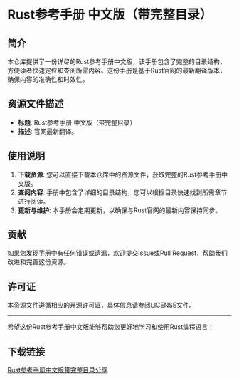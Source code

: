 # Rust参考手册 中文版（带完整目录）

## 简介

本仓库提供了一份详尽的Rust参考手册中文版，该手册包含了完整的目录结构，方便读者快速定位和查阅所需内容。这份手册是基于Rust官网的最新翻译版本，确保内容的准确性和时效性。

## 资源文件描述

- **标题**: Rust参考手册 中文版（带完整目录）
- **描述**: 官网最新翻译。

## 使用说明

1. **下载资源**: 您可以直接下载本仓库中的资源文件，获取完整的Rust参考手册中文版。
2. **查阅内容**: 手册中包含了详细的目录结构，您可以根据目录快速找到所需章节进行阅读。
3. **更新与维护**: 本手册会定期更新，以确保与Rust官网的最新内容保持同步。

## 贡献

如果您发现手册中有任何错误或遗漏，欢迎提交Issue或Pull Request，帮助我们改进和完善这份资源。

## 许可证

本资源文件遵循相应的开源许可证，具体信息请参阅LICENSE文件。

---

希望这份Rust参考手册中文版能够帮助您更好地学习和使用Rust编程语言！

## 下载链接

[Rust参考手册中文版带完整目录分享](https://pan.quark.cn/s/9aac5fcdc169)